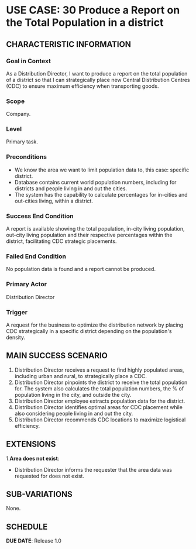 # USE CASE: 30 Produce a Report on the Total Population in a district

## CHARACTERISTIC INFORMATION

### Goal in Context

As a Distribution Director, I want to produce a report on the total population of a district so that I can strategically place new Central Distribution Centres (CDC) to ensure maximum efficiency when transporting goods.

### Scope

Company.

### Level

Primary task.

### Preconditions

- We know the area we want to limit population data to, this case: specific district.
- Database contains current world population numbers, including for districts and people living in and out the cities. 
- The system has the capability to calculate percentages for in-cities and out-cities living, within a district.

### Success End Condition

A report is available showing the total population, in-city living population, out-city living population and their respective percentages within the district, facilitating CDC strategic placements.

### Failed End Condition

No population data is found and a report cannot be produced.

### Primary Actor

Distribution Director

### Trigger

A request for the business to optimize the distribution network by placing CDC strategically in a specific district depending on the population's density.

## MAIN SUCCESS SCENARIO

1. Distribution Director receives a request to find highly populated areas, including urban and rural, to strategically place a CDC.
2. Distribution Director pinpoints the district to receive the total population for. The system also calculates the total population numbers, the % of population living in the city, and outside the city.
3. Distribution Director employee extracts population data for the district.
4. Distribution Director identifies optimal areas for CDC placement while also considering people living in and out the city.
5. Distribution Director recommends CDC locations to maximize logistical efficiency.

## EXTENSIONS

1.**Area does not exist**:
- Distribution Director informs the requester that the area data was requested for does not exist.

## SUB-VARIATIONS

None.

## SCHEDULE

**DUE DATE**: Release 1.0